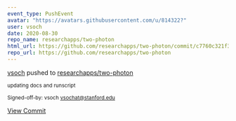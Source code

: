 ```yaml
---
event_type: PushEvent
avatar: "https://avatars.githubusercontent.com/u/814322?"
user: vsoch
date: 2020-08-30
repo_name: researchapps/two-photon
html_url: https://github.com/researchapps/two-photon/commit/c7760c321f372c5a2236169a733db7249fcc3559
repo_url: https://github.com/researchapps/two-photon
---
```


<a href='https://github.com/vsoch' target='_blank'>vsoch</a> pushed to <a href='https://github.com/researchapps/two-photon' target='_blank'>researchapps/two-photon</a>

<small>updating docs and runscript

Signed-off-by: vsoch <vsochat@stanford.edu></small>

<a href='https://github.com/researchapps/two-photon/commit/c7760c321f372c5a2236169a733db7249fcc3559' target='_blank'>View Commit</a>
